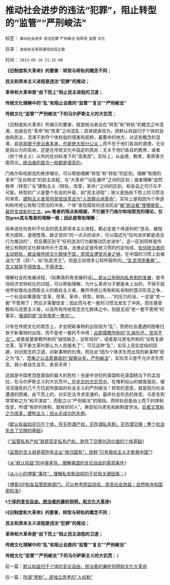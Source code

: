 # 推动社会进步的违法“犯罪”，阻止转型的“监管”“严刑峻法”

标签： `推动社会进步` `违法犯罪` `严刑峻法` `哈耶克` `监管` `文化` 

目录： `自由民主宪政通往奴役之路`

时间： `2013-05-18 21:25:08`

**《旧制度和大革命》的要害：转型与转轨的概念不同**；

**民主和资本主义进程是违法“犯罪”的推动；**

**革命和大革命是“由下而上”阻止民主进程的卫道；**

**传统文化理解中的“乱”和阻止自救的“监管”“复古”“严刑峻法”**

**传统文化“监管”“严刑峻法”下的马尔萨斯主义的大饥荒**；

《旧制度和大革命》所揭示的要害，就是统治者会在“转型”和“转轨”的概念之中混淆，也就会在“革命”和“改革”之间混乱；具体就表现为，把默认权益归于个体的自由和民主，混淆于剥夺个体权益的侵害和民粹。最要命的地方，对这些概念的混淆，[并非局限于统治者本身，也是绝大部分公众；](../../../2013/2/1/民主的死敌是民粹，不是统治者.md)而不在于他们各自的道德，无论是自以为的高尚，还是在传统文化中品定的高尚；无关于他们各自的教育，或者（除个体主义）以外的任何标准下的“高素质”。实际上，从品德，教育，素质等方面而论[，统治者的层次一般都是很高的](../../../2013/2/2/《旧制度和大革命》，米塞斯，戈尔巴乔夫和薄熙来.md)。

门格尔和哈耶克的秩序理论，可以帮助理解“转型”和“转轨”的区别，理解“有限的革命”“反谷物法”的民主进程，与“大革命”“治乱循环”之间的区别；或者理解“自然秩序（转型）”与“建构主义（转轨，改革，革命）”之间的区别，和各自之可行与不可能。转型的广义是整个社会的升级，如“民主进程”；狭义是指由下而上的习惯法的渐变。[建构主义者常将其错误意会为“人民群众闹革命”](../../../2013/1/31/托克维尔的《大革命和旧制度》不具法国特色；.md)，实际上是指因为个体逐利和传统公有制习惯法的冲突，个体“发现腐败的违法机会”[被“统治者”慢慢接受，最终变成新的立法](../../../2013/2/23/法治的关键是不是立法，而是“废除恶法”.md)。**ps:笔者的观点和根据，不引据于门格尔和哈耶克的理论，仅仅gree其与笔者的理解一致；因此是帮助理解**；

简单说任何有利于社会的民主即资本主义进程，都必定是个体逐利的“违法，被指责为腐败，道德堕落，缺乏信仰”的一点点的进步，可以描述为“任何进步都是违法行为推动的”，但显著区别于“任何违法行为都推动历史进步”。这一区别同样是传统公有制的文化群体所乐于混淆。法律必定是传统习惯的约定俗成，[任何统治者的主动转轨，都会被传统文化群体不容，常常会遭受杀身之祸](../../../2013/4/2/统治阶级中的异端，人民的伟大领袖，马基雅维利的《君主论》.md)，在中国的习惯上会被溢为“灵（异）”，如“赵武灵王”。但是正如很多公知所鼓吹的[，“乱世须用重典”，含义就是不得改良，不得求生](../../../2011/11/11/公有制的自然资源和严刑峻法.md)。

理解社会的发展进程，（如果真的有发展的话[），是从公有制向私有制的发展](../../../2011/5/17/人类发展从公有制走向私有制.md)，是市场经济去特权化的过程，可以帮助理解，为什么革命分子都是未上台的，不择手段地夺权推向法西斯主义的极权主义者。撇开传统公有制和私有制的意识形态之争，一个社会如果面临“变革，改革，革命，转型，转轨……”的压力的话，一定是“老一套”不管用了；然后才需要改变；因此而与老一套的习惯法发生了冲突。而在基督教和马克思主义者，以及所有传统观念文化群体之中，则是无视“老一套不管用”的事实，[强调的是“没有按老一套办”。](../../../2013/3/1/革命本身可以成为旧制度的卫道；.md)

只有在传统文化的观念上，才会把新事物的出现视为“乱”，而把社会遭遇的困难归咎于新事物的出现，而不是老一套的不中用；[此即儒教所称的“礼崩乐坏，世风不古”，](../../../2009/8/23/为什么“世风日下，人心不古”？.md)或者是基督教所称的“诚信缺乏，没有信仰”，或者是马恩毛所称的“没有复辟文革，官不象文革时那么为人民服务了”。可见这种“乱”，实际上现实症结的回避，对旧观念的卫道，对新事物的仇恨。而在此“因为个体求生而出现的新事物”视之为“乱”，[而奉之以法家暴政的“疑罪从有，严刑峻法](../../../2013/2/22/法家暴政不嫌恶法多；赵高新政完善时即亡国灭种之日.md)”，实际含义是不允许求生而变，弱小者自生自灭，各安天命！

这就是中国老百姓面临的最大的危险！也是中世纪的英国和在英国统治下的孟加拉，在马尔萨斯主义的大饥荒中[，在毛灾的大饥荒中](../../../2009/8/2/英属孟加拉两次大饥荒和经济学家的良心.md)，在堆积如山的粮食面前，被活活饿死的几千万饥民所面临的社会主义的严刑峻法！转型的意思，就是因为社会遭遇的困难，由下而上的，对实在法寻求变通的，最终社会形态的改变。马恩毛狗常常称之为“和平演变”，而配之以“严刑峻法”的阻挡。而转轨则是由上而下的体制改变，所谓“有好的体制，就有好的人”。典型如马恩毛和新制度学派。[后者又常称之为改革，建构主义；但从无成功的先例](../../../2013/4/19/为什么建构主义的改革必定落入灾难深渊？.md)。

《[默认权益如非归于个体，将无所谓产权，无所谓私有制，无所谓交换；整个社会失去了交换的基础](../../../2013/5/16/社会主义失败的根本原因,深入理解“默认权益归于个体”及原罪.md)》

《[“监管私有产权”就是否定私有产权，剥夺了交换创造价值的个体基础](../../../2013/5/16/从“小管监管”去理解社会主义的死穴.md)》

《[监管的含义就是把所有企业“收归国有”，民粹“只有极权主义才能救中国”](../../../2013/5/17/监管的含义就是把所有企业国有化，国进民退.md)》

《[从“默认权益”的中美差异，理解美国的言论自由的客观条件](../../../2013/5/17/从“默认权益”的中美差异，理解言论自由的客观条件.md)》

《[从小小的博客“事件”，理解私有制进程的干扰和关键因素；](../../../2013/5/17/理解私有制民主进程的干扰和关键因素.md)》

《[博客ISP和各监管职能部门，可以参考网监经验，提高社会效益；自然秩序和国家标准](../../../2013/5/18/自然秩序和国家标准.md)》

《[**个体的言论自由，统治者的兼听则明，和文化大革命**](../../../2013/5/18/默认权益归于个体的言论自由，统治者的兼听则明和文化大革命.md)》

《**《旧制度和大革命》的要害，转型与转轨的概念不同**；

**民主和资本主义进程是违法“犯罪”的推动；**

**革命和大革命是“由下而上”阻止民主进程的卫道；**

**传统文化理解中的“乱”和阻止自救的“监管”“复古”“严刑峻法”**

**传统文化“监管”“严刑峻法”下的马尔萨斯主义的大饥荒**；》



前一篇：[默认权益归于个体的言论自由，统治者的兼听则明和文化大革命](../../../2013/5/18/默认权益归于个体的言论自由，统治者的兼听则明和文化大革命.md)

后一篇：[所谓“黑粉”，是独立思考的“人权粉”](../../../2013/5/19/所谓“黑粉”，是独立思考的“人权粉”.md)